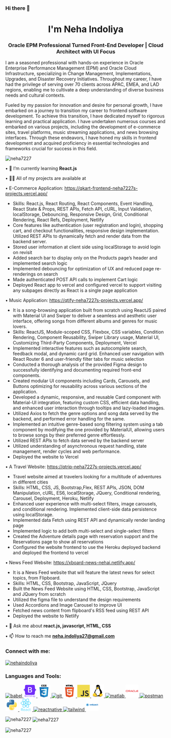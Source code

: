### Hi there 👋

<!--
**neha7227/neha7227** is a ✨ _special_ ✨ repository because its `README.md` (this file) appears on your GitHub profile.

Here are some ideas to get you started:

- 🔭 I’m currently working on ...
- 🌱 I’m currently learning ...
- 👯 I’m looking to collaborate on ...
- 🤔 I’m looking for help with ...
- 💬 Ask me about ...
- 📫 How to reach me: ...
- 😄 Pronouns: ...
- ⚡ Fun fact: ...
-->

<h1 align="center">I'm Neha Indoliya</h1>
<h3 align="center">Oracle EPM Professional Turned Front-End Developer | Cloud Architect with UI Focus</h3>
<p> I am a seasoned professional with hands-on experience in Oracle Enterprise Performance Management (EPM) and Oracle Cloud Infrastructure, specializing in Change Management, Implementations, Upgrades, and Disaster Recovery Initiatives. Throughout my career, I have had the privilege of serving over 70 clients across APAC, EMEA, and LAD regions, enabling me to cultivate a deep understanding of diverse business needs and cultural contexts. </p>
<p>Fueled by my passion for innovation and desire for personal growth, I have embarked on a journey to transition my career to frontend software development.
To achieve this transition, I have dedicated myself to rigorous learning and practical application. I have undertaken numerous courses and embarked on various projects, including the development of e-commerce sites, travel platforms, music streaming applications, and news browsing interfaces. Through these endeavors, I have honed my skills in frontend development and acquired proficiency in essential technologies and frameworks crucial for success in this field.</p>

<p align="left"> <img src="https://komarev.com/ghpvc/?username=neha7227&label=Profile%20views&color=0e75b6&style=flat" alt="neha7227" /> </p>

• 🌱 I’m currently learning **React.js**
  
• 👨‍💻 All of my projects are available at [<link>](<link>)

•	E-Commerce Application: https://qkart-frontend-neha7227s-projects.vercel.app/
- Skills: React.js, React Routing, React Components, Event Handling, React State & Props, REST APIs, Fetch API, cURL, Input Validation, localStorage, Debouncing, Responsive Design, Grid, Conditional Rendering, React Refs, Deployment, Netlify
- 	Core features like authentication (user registration and login), shopping cart, and checkout functionalities, responsive design implementation. Utilized REST APIs to dynamically fetch and render data from the backend server.
- 	Stored user information at client side using localStorage to avoid login on revisit
- 	Added search bar to display only on the Products page’s header and implemented search logic
- 	Implemented debouncing for optimization of UX and reduced page re-renderings on search
- 	Made authenticated POST API calls to implement Cart logic
- 	Deployed React app to vercel and configured vercel to support visiting any subpages directly as React is a single page application


•	Music Application: https://qtify-neha7227s-projects.vercel.app/
- It is a song-browsing application built from scratch using ReactJS paired with Material UI and Swiper to deliver a seamless and aesthetic user interface, offering songs from different albums and genres for music lovers.
- Skills: ReactJS, Module-scoped CSS, Flexbox, CSS variables, Condition Rendering, Component Reusability, Swiper Library usage, Material UI, Customizing Third-Party Components, Deployment, Vercel
- 	Implemented interactive features such as autocomplete search, feedback modal, and dynamic card grid. Enhanced user navigation with React Router 6 and user-friendly filter tabs for music selection
- 	Conducted a thorough analysis of the provided Figma design to successfully identifying and documenting required front-end components.
- 	Created modular UI components including Cards, Carousels, and Buttons optimizing for reusability across various sections of the application.
- 	Developed a dynamic, responsive, and reusable Card component with Material-UI integration, featuring custom CSS, efficient data handling, and enhanced user interaction through tooltips and lazy-loaded images.
- 	Utilized Axios to fetch the genre options and song data served by the backend, and performed error handling for the same.
- 	Implemented an intuitive genre-based song filtering system using a tab component by modifying the one provided by MaterialUI, allowing users to browse songs by their preferred genre effortlessly.
- 	Utilized REST APIs to fetch data served by the backend server
- 	Utilized understanding of asynchronous request handling, state management, render cycles and web performance. 
- 	Deployed the website to Vercel

•	A Travel Website: https://qtrip-neha7227s-projects.vercel.app/
- Travel website aimed at travelers looking for a multitude of adventures in different cities
- Skills: HTML, CSS, JS, Bootstrap,Flex, REST APIs, JSON, DOM Manipulation, cURL, ES6, localStorage, JQuery, Conditional rendering, Carousel, Deployment, Heroku, Netlify
- 	Enhanced user experience with multi-select filters, image carousels, and conditional rendering. Implemented client-side data persistence using localStorage.
- 	Implemented data Fetch using REST API and dynamically render landing page
- 	Implemented logic to add both multi-select and single-select filters
- 	Created the Adventure details page with reservation support and the Reservations page to show all reservations
- 	Configured the website frontend to use the Heroku deployed backend and deployed the frontend to vercel

•	News Feed Website: https://xboard-news-nehai.netlify.app/
- It is a News Feed website that will feature the latest news for select topics, from Flipboard.
- Skills: HTML, CSS, Bootstrap, JavaScript, JQuery
- 	Built the News Feed Website using HTML, CSS, Bootstrap, JavaScript and JQuery from scratch
- 	Utilized the figma file to understand the design requirements
- 	Used Accordions and Image Carousel to improve UI
- 	Fetched news content from flipboard's RSS feed using REST API
- 	Deployed the website to Netlify

  
• 💬 Ask me about **react.js, javascript, HTML, CSS**

• 📫 How to reach me **neha.indoliya27@gmail.com**

<h3 align="left">Connect with me:</h3>
<p align="left">
<a href="https://linkedin.com/in/nehaindoliya" target="blank"><img align="center" src="https://raw.githubusercontent.com/rahuldkjain/github-profile-readme-generator/master/src/images/icons/Social/linked-in-alt.svg" alt="nehaindoliya" height="30" width="40" /></a>
</p>

<h3 align="left">Languages and Tools:</h3>
<p align="left"> <a href="https://babeljs.io/" target="_blank" rel="noreferrer"> <img src="https://www.vectorlogo.zone/logos/babeljs/babeljs-icon.svg" alt="babel" width="40" height="40"/> </a> <a href="https://getbootstrap.com" target="_blank" rel="noreferrer"> <img src="https://raw.githubusercontent.com/devicons/devicon/master/icons/bootstrap/bootstrap-plain-wordmark.svg" alt="bootstrap" width="40" height="40"/> </a> <a href="https://www.w3schools.com/css/" target="_blank" rel="noreferrer"> <img src="https://raw.githubusercontent.com/devicons/devicon/master/icons/css3/css3-original-wordmark.svg" alt="css3" width="40" height="40"/> </a> <a href="https://git-scm.com/" target="_blank" rel="noreferrer"> <img src="https://www.vectorlogo.zone/logos/git-scm/git-scm-icon.svg" alt="git" width="40" height="40"/> </a> <a href="https://www.w3.org/html/" target="_blank" rel="noreferrer"> <img src="https://raw.githubusercontent.com/devicons/devicon/master/icons/html5/html5-original-wordmark.svg" alt="html5" width="40" height="40"/> </a> <a href="https://developer.mozilla.org/en-US/docs/Web/JavaScript" target="_blank" rel="noreferrer"> <img src="https://raw.githubusercontent.com/devicons/devicon/master/icons/javascript/javascript-original.svg" alt="javascript" width="40" height="40"/> </a> <a href="https://www.linux.org/" target="_blank" rel="noreferrer"> <img src="https://raw.githubusercontent.com/devicons/devicon/master/icons/linux/linux-original.svg" alt="linux" width="40" height="40"/> </a> <a href="https://www.mathworks.com/" target="_blank" rel="noreferrer"> <img src="https://upload.wikimedia.org/wikipedia/commons/2/21/Matlab_Logo.png" alt="matlab" width="40" height="40"/> </a> <a href="https://www.oracle.com/" target="_blank" rel="noreferrer"> <img src="https://raw.githubusercontent.com/devicons/devicon/master/icons/oracle/oracle-original.svg" alt="oracle" width="40" height="40"/> </a> <a href="https://postman.com" target="_blank" rel="noreferrer"> <img src="https://www.vectorlogo.zone/logos/getpostman/getpostman-icon.svg" alt="postman" width="40" height="40"/> </a> <a href="https://www.python.org" target="_blank" rel="noreferrer"> <img src="https://raw.githubusercontent.com/devicons/devicon/master/icons/python/python-original.svg" alt="python" width="40" height="40"/> </a> <a href="https://reactjs.org/" target="_blank" rel="noreferrer"> <img src="https://raw.githubusercontent.com/devicons/devicon/master/icons/react/react-original-wordmark.svg" alt="react" width="40" height="40"/> </a> <a href="https://reactnative.dev/" target="_blank" rel="noreferrer"> <img src="https://reactnative.dev/img/header_logo.svg" alt="reactnative" width="40" height="40"/> </a> <a href="https://tailwindcss.com/" target="_blank" rel="noreferrer"> <img src="https://www.vectorlogo.zone/logos/tailwindcss/tailwindcss-icon.svg" alt="tailwind" width="40" height="40"/> </a> <a href="https://webpack.js.org" target="_blank" rel="noreferrer"> <img src="https://raw.githubusercontent.com/devicons/devicon/d00d0969292a6569d45b06d3f350f463a0107b0d/icons/webpack/webpack-original-wordmark.svg" alt="webpack" width="40" height="40"/> </a> </p>

<p><img align="left" src="https://github-readme-stats.vercel.app/api/top-langs?username=neha7227&show_icons=true&locale=en&layout=compact" alt="neha7227" /></p>

<p>&nbsp;<img align="center" src="https://github-readme-stats.vercel.app/api?username=neha7227&show_icons=true&locale=en" alt="neha7227" /></p>

<p><img align="center" src="https://github-readme-streak-stats.herokuapp.com/?user=neha7227&" alt="neha7227" /></p>

